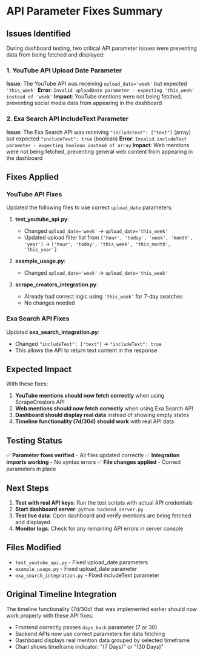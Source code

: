 # API Parameter Fixes Summary

## Issues Identified

During dashboard testing, two critical API parameter issues were preventing data from being fetched and displayed:

### 1. YouTube API Upload Date Parameter

**Issue**: The YouTube API was receiving `upload_date='week'` but expected `'this_week'`
**Error**: `Invalid uploadDate parameter - expecting 'this_week' instead of 'week'`
**Impact**: YouTube mentions were not being fetched, preventing social media data from appearing in the dashboard

### 2. Exa Search API includeText Parameter

**Issue**: The Exa Search API was receiving `"includeText": ["text"]` (array) but expected `"includeText": true` (boolean)
**Error**: `Invalid includeText parameter - expecting boolean instead of array`
**Impact**: Web mentions were not being fetched, preventing general web content from appearing in the dashboard

## Fixes Applied

### YouTube API Fixes

Updated the following files to use correct `upload_date` parameters:

1. **test_youtube_api.py**:

   - Changed `upload_date='week'` → `upload_date='this_week'`
   - Updated upload filter list from `['hour', 'today', 'week', 'month', 'year']` → `['hour', 'today', 'this_week', 'this_month', 'this_year']`

2. **example_usage.py**:

   - Changed `upload_date='week'` → `upload_date='this_week'`

3. **scrape_creators_integration.py**:
   - Already had correct logic using `'this_week'` for 7-day searches
   - No changes needed

### Exa Search API Fixes

Updated **exa_search_integration.py**:

- Changed `"includeText": ["text"]` → `"includeText": true`
- This allows the API to return text content in the response

## Expected Impact

With these fixes:

1. **YouTube mentions should now fetch correctly** when using ScrapeCreators API
2. **Web mentions should now fetch correctly** when using Exa Search API
3. **Dashboard should display real data** instead of showing empty states
4. **Timeline functionality (7d/30d) should work** with real API data

## Testing Status

✅ **Parameter fixes verified** - All files updated correctly
✅ **Integration imports working** - No syntax errors
✅ **File changes applied** - Correct parameters in place

## Next Steps

1. **Test with real API keys**: Run the test scripts with actual API credentials
2. **Start dashboard server**: `python backend_server.py`
3. **Test live data**: Open dashboard and verify mentions are being fetched and displayed
4. **Monitor logs**: Check for any remaining API errors in server console

## Files Modified

- `test_youtube_api.py` - Fixed upload_date parameters
- `example_usage.py` - Fixed upload_date parameter
- `exa_search_integration.py` - Fixed includeText parameter

## Original Timeline Integration

The timeline functionality (7d/30d) that was implemented earlier should now work properly with these API fixes:

- Frontend correctly passes `days_back` parameter (7 or 30)
- Backend APIs now use correct parameters for data fetching
- Dashboard displays real mention data grouped by selected timeframe
- Chart shows timeframe indicator: "(7 Days)" or "(30 Days)"
